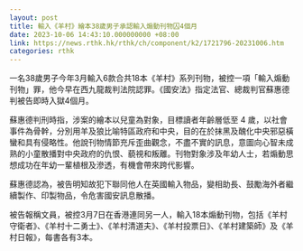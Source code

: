 ```yaml
---
layout: post
title: 輸入《羊村》繪本38歲男子承認輸入煽動刊物囚4個月
date: 2023-10-06 14:43:10.000000000 +08:00
link: https://news.rthk.hk/rthk/ch/component/k2/1721796-20231006.htm
categories: rthk
---
```


一名38歲男子今年3月輸入6款合共18本《羊村》系列刊物，被控一項「輸入煽動刊物」罪，他今早在西九龍裁判法院認罪。《國安法》指定法官、總裁判官蘇惠德判被告即時入獄4個月。

蘇惠德判刑時指，涉案的繪本以兒童為對象，目標讀者年齡層低至 4 歲，以社會事件為骨幹，分別用羊及狼比喻特區政府和中央，目的在於抹黑及醜化中央邪惡橫蠻和具有侵略性。他說刊物情節充斥歪曲觀念，不盡不實的訊息，意圖向心智未成熟的小童散播對中央政府的仇恨、藐視和叛離。刊物對象涉及年幼人士，若煽動思想成功在年幼一輩植根及滲透，有機會帶來跨代影響。

蘇惠德認為，被告明知故犯下聯同他人在英國輸入物品，變相助長、鼓勵海外者繼續製作、印製物品，令危害國安訊息散播。

被告報稱文員，被控3月7日在香港連同另一人，輸入18本煽動刊物，包括《羊村守衛者》、《羊村十二勇士》、《羊村清道夫》、《羊村投票日》、《羊村建築師》及《羊村日報》，每書各有3本。
